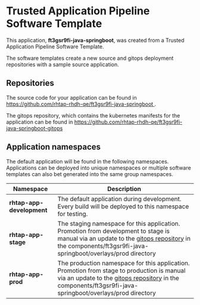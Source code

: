 # Trusted Application Pipeline Software Template

This application, **ft3gsr9fi-java-springboot**, was created from a Trusted Application Pipeline Software Template.

The software templates create a new source and gitops deployment repositories with a sample source application. 

## Repositories

The source code for your application can be found in [https://github.com/rhtap-rhdh-qe/ft3gsr9fi-java-springboot ](https://github.com/rhtap-rhdh-qe/ft3gsr9fi-java-springboot ).
 
The gitops repository, which contains the kubernetes manifests for the application can be found in 
[https://github.com/rhtap-rhdh-qe/ft3gsr9fi-java-springboot-gitops ](https://github.com/rhtap-rhdh-qe/ft3gsr9fi-java-springboot-gitops ) 

## Application namespaces 

The default application will be found in the following namespaces. Applications can be deployed into unique namespaces or multiple software templates can also bet generated into the same group namespaces.  

|  Namespace   |  Description   |  
| -------- | -------- |   
| **rhtap-app-development** | The default application during development. Every build will be deployed to this namespace for testing. | 
| **rhtap-app-stage** | The staging namespace for this application. Promotion from development to stage is manual via an update to the [gitops repository](https://github.com/rhtap-rhdh-qe/ft3gsr9fi-java-springboot-gitops ) in the components/ft3gsr9fi-java-springboot/overlays/prod directory |  
| **rhtap-app-prod** | The production namespace for this application. Promotion from stage to production is manual via an update to the [gitops repository](https://github.com/rhtap-rhdh-qe/ft3gsr9fi-java-springboot-gitops ) in the components/ft3gsr9fi-java-springboot/overlays/prod directory | 
